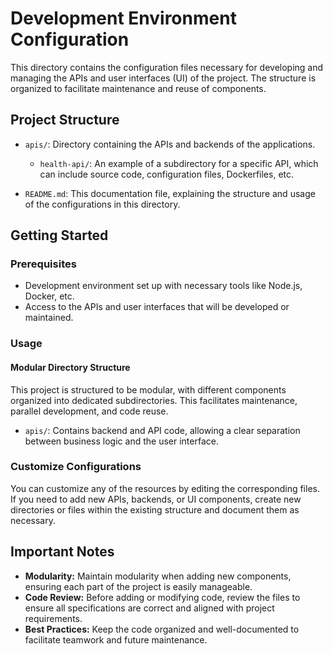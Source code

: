 # Development Environment Configuration

This directory contains the configuration files necessary for developing and managing the APIs and user interfaces (UI) of the project. The structure is organized to facilitate maintenance and reuse of components.

## Project Structure

- `apis/`: Directory containing the APIs and backends of the applications.
  - `health-api/`: An example of a subdirectory for a specific API, which can include source code, configuration files, Dockerfiles, etc.

- `README.md`: This documentation file, explaining the structure and usage of the configurations in this directory.

## Getting Started

### Prerequisites

- Development environment set up with necessary tools like Node.js, Docker, etc.
- Access to the APIs and user interfaces that will be developed or maintained.

### Usage

#### Modular Directory Structure

This project is structured to be modular, with different components organized into dedicated subdirectories. This facilitates maintenance, parallel development, and code reuse.

- `apis/`: Contains backend and API code, allowing a clear separation between business logic and the user interface.

### Customize Configurations

You can customize any of the resources by editing the corresponding files. If you need to add new APIs, backends, or UI components, create new directories or files within the existing structure and document them as necessary.

## Important Notes

- **Modularity:** Maintain modularity when adding new components, ensuring each part of the project is easily manageable.
- **Code Review:** Before adding or modifying code, review the files to ensure all specifications are correct and aligned with project requirements.
- **Best Practices:** Keep the code organized and well-documented to facilitate teamwork and future maintenance.

